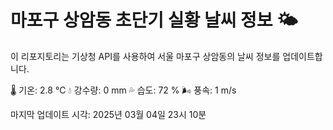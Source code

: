 
# 마포구 상암동 초단기 실황 날씨 정보 🌤️

이 리포지토리는 기상청 API를 사용하여 서울 마포구 상암동의 날씨 정보를 업데이트합니다. 

🌡️ 기온: 2.8 ℃
💧 강수량: 0 mm
💦 습도: 72 %
🌬️ 풍속: 1 m/s

마지막 업데이트 시각: 2025년 03월 04일 23시 10분    
